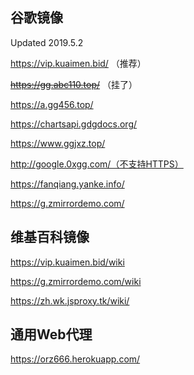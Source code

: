 ## 谷歌镜像

Updated 2019.5.2

https://vip.kuaimen.bid/
（推荐）

~~https://gg.abc110.top/~~
（挂了）

https://a.gg456.top/

https://chartsapi.gdgdocs.org/

https://www.ggjxz.top/

http://google.0xgg.com/（不支持HTTPS）

https://fanqiang.yanke.info/

https://g.zmirrordemo.com/

## 维基百科镜像

https://vip.kuaimen.bid/wiki

https://g.zmirrordemo.com/wiki

https://zh.wk.jsproxy.tk/wiki/

## 通用Web代理

https://orz666.herokuapp.com/
